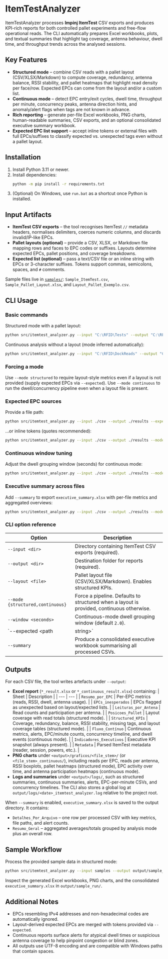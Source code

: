 # ItemTestAnalyzer

ItemTestAnalyzer processes **Impinj ItemTest** CSV exports and produces KPI-rich reports for both controlled pallet experiments and free-flow operational reads. The CLI automatically prepares Excel workbooks, plots, and textual summaries that highlight tag coverage, antenna behaviour, dwell time, and throughput trends across the analysed sessions.

## Key Features
- **Structured mode** – combine CSV reads with a pallet layout (CSV/XLSX/Markdown) to compute coverage, redundancy, antenna balance, RSSI stability, and pallet heatmaps that highlight read density per face/row. Expected EPCs can come from the layout and/or a custom list.
- **Continuous mode** – detect EPC entry/exit cycles, dwell time, throughput per minute, concurrency peaks, antenna direction hints, and anomaly/alert flags when tags are not known in advance.
- **Rich reporting** – generate per-file Excel workbooks, PNG charts, human-readable summaries, CSV exports, and an optional consolidated executive summary workbook.
- **Expected EPC list support** – accept inline tokens or external files with full EPCs/suffixes to classify expected vs. unexpected tags even without a pallet layout.

## Installation
1. Install Python 3.11 or newer.
2. Install dependencies:
   ```bash
   python -m pip install -r requirements.txt
   ```
3. (Optional) On Windows, use `run.bat` as a shortcut once Python is installed.

## Input Artifacts
- **ItemTest CSV exports** – the tool recognises ItemTest `//` metadata headers, normalises delimiters, coerces numeric columns, and discards invalid/IP-like EPCs.
- **Pallet layouts (optional)** – provide a CSV, XLSX, or Markdown file mapping rows and faces to EPC codes or suffixes. Layouts determine expected EPCs, pallet positions, and coverage breakdowns.
- **Expected list (optional)** – pass a text/CSV file or an inline string with EPCs or 3-character suffixes. Tokens support commas, semicolons, spaces, and `#` comments.

Sample files live in [`samples/`](samples/): `Sample_ItemTest.csv`, `Sample_Pallet_Layout.xlsx`, and `Layout_Pallet_Exemplo.csv`.

## CLI Usage
### Basic commands
Structured mode with a pallet layout:
```bash
python src/itemtest_analyzer.py --input "C:\RFID\Tests" --output "C:\RFID\Results" --layout "C:\RFID\Pallets\Layout.xlsx"
```

Continuous analysis without a layout (mode inferred automatically):
```bash
python src/itemtest_analyzer.py --input "C:\RFID\DockReads" --output "C:\RFID\Results"
```

### Forcing a mode
Use `--mode structured` to require layout-style metrics even if a layout is not provided (supply expected EPCs via `--expected`). Use `--mode continuous` to run the dwell/concurrency pipeline even when a layout file is present.

### Expected EPC sources
Provide a file path:
```bash
python src/itemtest_analyzer.py --input ./csv --output ./results --expected ./expected_epcs.txt
```

…or inline tokens (quotes recommended):
```bash
python src/itemtest_analyzer.py --input ./csv --output ./results --mode continuous --expected "300833B2DDD9014000000000, # comments allowed\n123"
```

### Continuous window tuning
Adjust the dwell grouping window (seconds) for continuous mode:
```bash
python src/itemtest_analyzer.py --input ./csv --output ./results --mode continuous --window 3.5
```

### Executive summary across files
Add `--summary` to export `executive_summary.xlsx` with per-file metrics and aggregated overviews:
```bash
python src/itemtest_analyzer.py --input ./csv --output ./results --mode structured --summary
```

### CLI option reference
| Option | Description |
| --- | --- |
| `--input <dir>` | Directory containing ItemTest CSV exports (required). |
| `--output <dir>` | Destination folder for reports (required). |
| `--layout <file>` | Pallet layout file (CSV/XLSX/Markdown). Enables structured KPIs. |
| `--mode {structured,continuous}` | Force a pipeline. Defaults to structured when a layout is provided, continuous otherwise. |
| `--window <seconds>` | Continuous-mode dwell grouping window (default `2.0`). |
| `--expected <path|string>` | Expected EPC list (file path or inline tokens). Applies to both modes. |
| `--summary` | Produce a consolidated executive workbook summarising all processed CSVs. |

## Outputs
For each CSV file, the tool writes artefacts under `--output`:
- **Excel report** (`*_result.xlsx` or `*_continuous_result.xlsx`) containing:
  | Sheet | Description |
  | --- | --- |
  | `Resumo_por_EPC` | Per-EPC metrics (reads, RSSI, dwell, antenna usage). |
  | `EPCs_inesperados` | EPCs flagged as unexpected based on layout/expected lists. |
  | `Leituras_por_Antena` | Read counts and participation per antenna. |
  | `Posicoes_Pallet` | Layout coverage with read totals (structured mode). |
  | `Structured_KPIs` | Coverage, redundancy, balance, RSSI stability, missing tags, and layout coverage tables (structured mode). |
  | `Fluxo_Contínuo` | Continuous metrics, alerts, EPC/minute counts, concurrency timeline, and dwell events (continuous mode). |
  | `Indicadores_Executivos` | Executive KPI snapshot (always present). |
  | `Metadata` | Parsed ItemTest metadata (reader, session, powers, etc.). |
- **PNG charts** under `<output>/graficos/<file_stem>/` (or `<file_stem>_continuous/`), including reads per EPC, reads per antenna, RSSI boxplots, pallet heatmaps (structured mode), EPC activity over time, and antenna participation heatmaps (continuous mode).
- **Logs and summaries** under `<output>/logs/`, such as structured summaries, continuous summaries, alerts, EPC-per-minute CSVs, and concurrency timelines. The CLI also stores a global log at `output/logs/<date>_itemtest_analyzer.log` relative to the project root.

When `--summary` is enabled, `executive_summary.xlsx` is saved to the output directory. It contains:
- `Detalhes_Por_Arquivo` – one row per processed CSV with key metrics, file paths, and alert counts.
- `Resumo_Geral` – aggregated averages/totals grouped by analysis mode plus an overall row.

## Sample Workflow
Process the provided sample data in structured mode:
```bash
python src/itemtest_analyzer.py --input samples --output output/sample_run --layout samples/Sample_Pallet_Layout.xlsx --summary
```
Inspect the generated Excel workbooks, PNG charts, and the consolidated `executive_summary.xlsx` in `output/sample_run/`.

## Additional Notes
- EPCs resembling IPv4 addresses and non-hexadecimal codes are automatically ignored.
- Layout-derived expected EPCs are merged with tokens provided via `--expected`.
- Continuous reports surface alerts for atypical dwell times or suspicious antenna coverage to help pinpoint congestion or blind zones.
- All outputs use UTF-8 encoding and are compatible with Windows paths that contain spaces.

